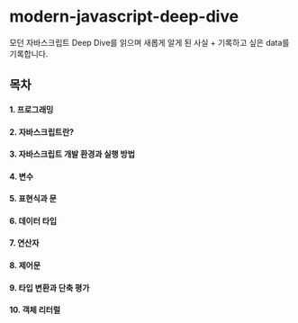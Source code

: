# modern-javascript-deep-dive
모던 자바스크립트 Deep Dive를 읽으며 새롭게 알게 된 사실 + 기록하고 싶은 data를 기록합니다.

## 목차

#### 1. 프로그래밍
#### 2. 자바스크립트란?
#### 3. 자바스크립트 개발 환경과 실행 방법
#### 4. 변수
#### 5. 표현식과 문
#### 6. 데이터 타입
#### 7. 연산자
#### 8. 제어문
#### 9. 타입 변환과 단축 평가
#### 10. 객체 리터럴

